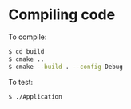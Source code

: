 # Compiling code

To compile:

```bash
$ cd build
$ cmake ..
$ cmake --build . --config Debug
```

To test: 

```bash
$ ./Application
```
